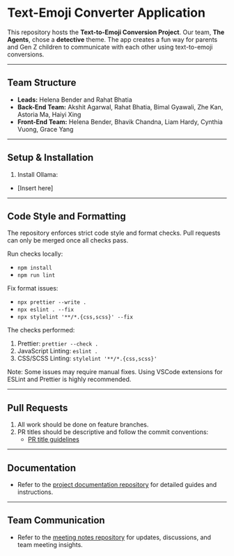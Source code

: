 # Text-Emoji Converter Application

This repository hosts the **Text-to-Emoji Conversion Project**. Our team, **The Agents**, chose a **detective** theme. The app creates a fun way for parents and Gen Z children to communicate with each other using text-to-emoji conversions.

---

## Team Structure

- **Leads:** Helena Bender and Rahat Bhatia
- **Back-End Team:** Akshit Agarwal, Rahat Bhatia, Bimal Gyawali, Zhe Kan, Astoria Ma, Haiyi Xing
- **Front-End Team:** Helena Bender, Bhavik Chandna, Liam Hardy, Cynthia Vuong, Grace Yang

---

## Setup & Installation

1. Install Ollama:

- [Insert here]

---

## Code Style and Formatting

The repository enforces strict code style and format checks. Pull requests can only be merged once all checks pass.

Run checks locally:

- `npm install`
- `npm run lint`

Fix format issues:

- `npx prettier --write .`
- `npx eslint . --fix`
- `npx stylelint '**/*.{css,scss}' --fix`

The checks performed:

1. Prettier: `prettier --check .`
2. JavaScript Linting: `eslint .`
3. CSS/SCSS Linting: `stylelint '**/*.{css,scss}'`

Note: Some issues may require manual fixes. Using VSCode extensions for ESLint and Prettier is highly recommended.

---

## Pull Requests

1. All work should be done on feature branches.
2. PR titles should be descriptive and follow the commit conventions:
   - [PR title guidelines](https://flank.github.io/flank/pr_titles/)

---

## Documentation

- Refer to the [project documentation repository](https://github.com/CSE210-FA25-Team04/documentation) for detailed guides and instructions.

---

## Team Communication

- Refer to the [meeting notes repository](https://github.com/CSE210-FA25-Team04/meeting-notes) for updates, discussions, and team meeting insights.
